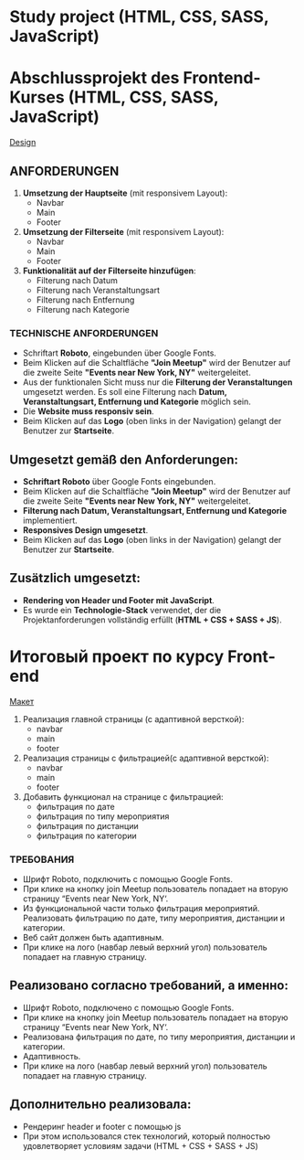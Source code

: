 # Study project (HTML, CSS, SASS, JavaScript)

# Abschlussprojekt des Frontend-Kurses (HTML, CSS, SASS, JavaScript)

[Design](https://www.figma.com/design/UBaXIaY5FwCYXhNxkVa5Xv/Front-end-project?node-id=0-1&p=f&t=0UgAiXQQUCGOLDjn-0)

## ANFORDERUNGEN

1. **Umsetzung der Hauptseite** (mit responsivem Layout):
   - Navbar
   - Main
   - Footer
2. **Umsetzung der Filterseite** (mit responsivem Layout):
   - Navbar
   - Main
   - Footer
3. **Funktionalität auf der Filterseite hinzufügen**:
   - Filterung nach Datum
   - Filterung nach Veranstaltungsart
   - Filterung nach Entfernung
   - Filterung nach Kategorie

### TECHNISCHE ANFORDERUNGEN

- Schriftart **Roboto**, eingebunden über Google Fonts.
- Beim Klicken auf die Schaltfläche **"Join Meetup"** wird der Benutzer auf die zweite Seite **"Events near New York, NY"** weitergeleitet.
- Aus der funktionalen Sicht muss nur die **Filterung der Veranstaltungen** umgesetzt werden. Es soll eine Filterung nach **Datum, Veranstaltungsart, Entfernung und Kategorie** möglich sein.
- Die **Website muss responsiv sein**.
- Beim Klicken auf das **Logo** (oben links in der Navigation) gelangt der Benutzer zur **Startseite**.

## Umgesetzt gemäß den Anforderungen:

- **Schriftart Roboto** über Google Fonts eingebunden.
- Beim Klicken auf die Schaltfläche **"Join Meetup"** wird der Benutzer auf die zweite Seite **"Events near New York, NY"** weitergeleitet.
- **Filterung nach Datum, Veranstaltungsart, Entfernung und Kategorie** implementiert.
- **Responsives Design umgesetzt**.
- Beim Klicken auf das **Logo** (oben links in der Navigation) gelangt der Benutzer zur **Startseite**.

## Zusätzlich umgesetzt:

- **Rendering von Header und Footer mit JavaScript**.
- Es wurde ein **Technologie-Stack** verwendet, der die Projektanforderungen vollständig erfüllt (**HTML + CSS + SASS + JS**).

# Итоговый проект по курсу Front-end

[Макет](https://www.figma.com/design/UBaXIaY5FwCYXhNxkVa5Xv/Front-end-project?node-id=0-1&p=f&t=0UgAiXQQUCGOLDjn-0)

1. Реализация главной страницы (с адаптивной версткой):
   - navbar
   - main
   - footer
2. Реализация страницы с фильтрацией(с адаптивной версткой):
   - navbar
   - main
   - footer
3. Добавить функционал на странице с фильтрацией:
   - фильтрация по дате
   - фильтрация по типу мероприятия
   - фильтрация по дистанции
   - фильтрация по категории

### ТРЕБОВАНИЯ

- Шрифт Roboto, подключить с помощью Google Fonts.
- При клике на кнопку join Meetup пользователь попадает на вторую страницу “Events near New York, NY‘.
- Из функциональной части только фильтрация мероприятий. Реализовать фильтрацию по дате, типу мероприятия, дистанции и категории.
- Веб сайт должен быть адаптивным.
- При клике на лого (навбар левый верхний угол) пользователь попадает на главную страницу.

## Реализовано согласно требований, а именно:

- Шрифт Roboto, подключено с помощью Google Fonts.
- При клике на кнопку join Meetup пользователь попадает на вторую страницу “Events near New York, NY‘.
- Реализована фильтрация по дате, по типу мероприятия, дистанции и категории.
- Адаптивность.
- При клике на лого (навбар левый верхний угол) пользователь попадает на главную страницу.

## Дополнительно реализовала:

- Рендеринг header и footer c помощью js
- При этом использовался стек технологий, который полностью удовлетворяет условиям задачи (HTML + CSS + SASS + JS)
